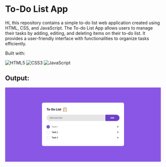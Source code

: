 # To-Do List App
Hi, this repository contains a simple to-do list web application created using HTML, CSS, and JavaScript. The To-do List App allows users to manage their tasks by adding, editing, and deleting items on their to-do list. It provides a user-friendly interface with functionalities to organize tasks efficiently.

Built with:

![HTML5](https://img.shields.io/badge/html5-%23E34F26.svg?style=for-the-badge&logo=html5&logoColor=white) ![CSS3](https://img.shields.io/badge/css3-%231572B6.svg?style=for-the-badge&logo=css3&logoColor=white) ![JavaScript](https://img.shields.io/badge/javascript-%23323330.svg?style=for-the-badge&logo=javascript&logoColor=%23F7DF1E)

## Output:

![Output](./assets/output.jpg)
